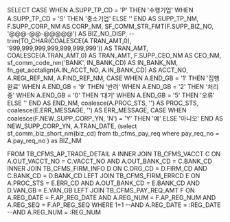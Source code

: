SELECT
	CASE WHEN A.SUPP_TP_CD = 'P' THEN '수행기업'
		 WHEN A.SUPP_TP_CD = 'S' THEN '중소기업'
	ELSE '' END AS SUPP_TP_NM,
	F.SUPP_CORP_NM AS CORP_NM,
    SF_COMM_STR_FMT(F.SUPP_BIZ_NO, '@@@-@@-@@@@@') AS BIZ_NO_DISP,
	--trim(TO_CHAR(COALESCE(A.TRAN_AMT,0), '999,999,999,999,999,999,999')) AS TRAN_AMT,
	COALESCE(A.TRAN_AMT,0) AS TRAN_AMT,
	F.SUPP_CEO_NM AS CEO_NM,
	sf_comm_code_nm('BANK', IN_BANK_CD) AS IN_BANK_NM,
	fn_get_acctalign(A.IN_ACCT_NO, A.IN_BANK_CD) AS ACCT_NO,
	A.REGI_REF_NM,
	A.FIND_REF_NM,
	CASE WHEN A.END_GB = '1' THEN '집행완료'
		 WHEN A.END_GB = '9' THEN '반려'
		 WHEN A.END_GB = '2' THEN '처리중'
		 WHEN A.END_GB = '0' THEN '대기'
		 WHEN A.END_GB = '5' THEN '오류'
	ELSE '' END AS END_NM,
	coalesce(A.PROC_STS, '') AS PROC_STS,
	coalesce(E.ERR_MESSAGE, '') AS ERR_MESSAGE,
	CASE WHEN coalesce(F.NEW_SUPP_CORP_YN, 'N') = 'Y' THEN '예'
	ELSE '아니오' END AS NEW_SUPP_CORP_YN,
	A.TRAN_DATE,
	(select  sf_comm_biz_short_nm(biz_cd) from tb_cfms_pay_req where pay_req_no = A.pay_req_no ) as BIZ_NM
   
FROM TB_CFMS_AP_TRADE_DETAIL A
INNER JOIN TB_CFMS_VACCT C ON A.OUT_VACCT_NO = C.VACCT_NO AND A.OUT_BANK_CD = C.BANK_CD
INNER JOIN TB_CFMS_FIRM_INFO D ON C.ORG_CD = D.FIRM_CD AND C.BANK_CD = D.BANK_CD
LEFT JOIN TB_CFMS_FIRM_ERRCD E ON A.PROC_STS = E.ERR_CD AND A.OUT_BANK_CD = E.BANK_CD AND D.VAN_GB = E.VAN_GB 
LEFT JOIN TB_CFMS_PAY_REQ_AMT F ON A.REG_DATE = F.AP_REG_DATE AND A.REG_NUM = F.AP_REG_NUM AND  A.REG_SEQ = F.AP_REG_SEQ
WHERE 1=1
--AND A.REG_DATE = :REG_DATE
--AND A.REG_NUM = :REG_NUM
